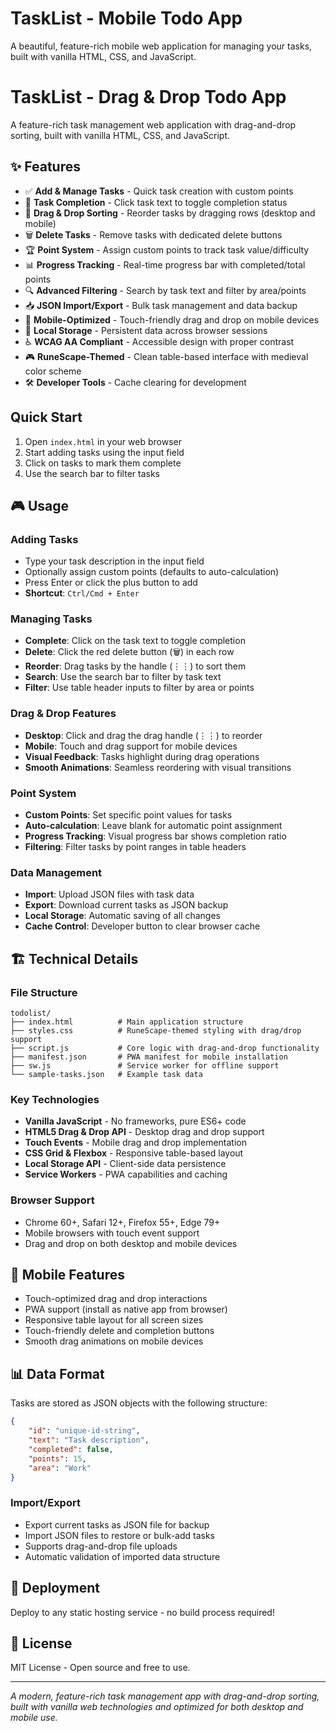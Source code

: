 # TaskList - Mobile Todo App

A beautiful, feature-rich mobile web application for managing your tasks, built with vanilla HTML, CSS, and JavaScript. 

# TaskList - Drag & Drop Todo App

A feature-rich task management web application with drag-and-drop sorting, built with vanilla HTML, CSS, and JavaScript.

## ✨ Features

- ✅ **Add & Manage Tasks** - Quick task creation with custom points
- 🎯 **Task Completion** - Click task text to toggle completion status
- 🔄 **Drag & Drop Sorting** - Reorder tasks by dragging rows (desktop and mobile)
- 🗑️ **Delete Tasks** - Remove tasks with dedicated delete buttons
- 🏆 **Point System** - Assign custom points to track task value/difficulty
- 📊 **Progress Tracking** - Real-time progress bar with completed/total points
- 🔍 **Advanced Filtering** - Search by task text and filter by area/points
- 📥 **JSON Import/Export** - Bulk task management and data backup
- 📱 **Mobile-Optimized** - Touch-friendly drag and drop on mobile devices
- 💾 **Local Storage** - Persistent data across browser sessions
- ♿ **WCAG AA Compliant** - Accessible design with proper contrast
- 🎮 **RuneScape-Themed** - Clean table-based interface with medieval color scheme
- 🛠️ **Developer Tools** - Cache clearing for development

##  Quick Start

1. Open `index.html` in your web browser
2. Start adding tasks using the input field
3. Click on tasks to mark them complete
4. Use the search bar to filter tasks

## 🎮 Usage

### Adding Tasks
- Type your task description in the input field
- Optionally assign custom points (defaults to auto-calculation)
- Press Enter or click the plus button to add
- **Shortcut**: `Ctrl/Cmd + Enter`

### Managing Tasks
- **Complete**: Click on the task text to toggle completion
- **Delete**: Click the red delete button (🗑️) in each row
- **Reorder**: Drag tasks by the handle (⋮⋮) to sort them
- **Search**: Use the search bar to filter by task text
- **Filter**: Use table header inputs to filter by area or points

### Drag & Drop Features
- **Desktop**: Click and drag the drag handle (⋮⋮) to reorder
- **Mobile**: Touch and drag support for mobile devices
- **Visual Feedback**: Tasks highlight during drag operations
- **Smooth Animations**: Seamless reordering with visual transitions

### Point System
- **Custom Points**: Set specific point values for tasks
- **Auto-calculation**: Leave blank for automatic point assignment
- **Progress Tracking**: Visual progress bar shows completion ratio
- **Filtering**: Filter tasks by point ranges in table headers

### Data Management
- **Import**: Upload JSON files with task data
- **Export**: Download current tasks as JSON backup
- **Local Storage**: Automatic saving of all changes
- **Cache Control**: Developer button to clear browser cache

## 🏗️ Technical Details

### File Structure
```
todolist/
├── index.html          # Main application structure
├── styles.css          # RuneScape-themed styling with drag/drop support
├── script.js           # Core logic with drag-and-drop functionality
├── manifest.json       # PWA manifest for mobile installation
├── sw.js               # Service worker for offline support
└── sample-tasks.json   # Example task data
```

### Key Technologies
- **Vanilla JavaScript** - No frameworks, pure ES6+ code
- **HTML5 Drag & Drop API** - Desktop drag and drop support
- **Touch Events** - Mobile drag and drop implementation
- **CSS Grid & Flexbox** - Responsive table-based layout
- **Local Storage API** - Client-side data persistence
- **Service Workers** - PWA capabilities and caching

### Browser Support
- Chrome 60+, Safari 12+, Firefox 55+, Edge 79+
- Mobile browsers with touch event support
- Drag and drop on both desktop and mobile devices

## 📱 Mobile Features

- Touch-optimized drag and drop interactions
- PWA support (install as native app from browser)
- Responsive table layout for all screen sizes
- Touch-friendly delete and completion buttons
- Smooth drag animations on mobile devices

## 📊 Data Format

Tasks are stored as JSON objects with the following structure:
```json
{
    "id": "unique-id-string",
    "text": "Task description", 
    "completed": false,
    "points": 15,
    "area": "Work"
}
```

### Import/Export
- Export current tasks as JSON file for backup
- Import JSON files to restore or bulk-add tasks
- Supports drag-and-drop file uploads
- Automatic validation of imported data structure

## 🚀 Deployment

Deploy to any static hosting service - no build process required!

## 📝 License

MIT License - Open source and free to use.

---

*A modern, feature-rich task management app with drag-and-drop sorting, built with vanilla web technologies and optimized for both desktop and mobile use.*
